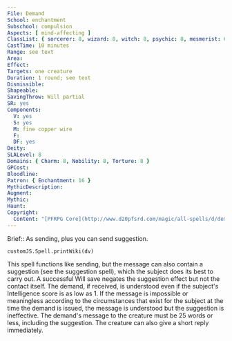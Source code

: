 ```yaml
---
File: Demand
School: enchantment
Subschool: compulsion
Aspects: [ mind-affecting ]
ClassList: { sorcerer: 8, wizard: 8, witch: 8, psychic: 8, mesmerist: 6 }
CastTime: 10 minutes
Range: see text
Area: 
Effect: 
Targets: one creature
Duration: 1 round; see text
Dismissible: 
Shapeable: 
SavingThrow: Will partial
SR: yes
Components:
  V: yes
  S: yes
  M: fine copper wire
  F: 
  DF: yes
Deity: 
SLALevel: 8
Domains: { Charm: 8, Nobility: 8, Torture: 8 }
GPCost: 
Bloodline: 
Patron: { Enchantment: 16 }
MythicDescription: 
Augment: 
Mythic: 
Haunt: 
Copyright:
  Content: "[PFRPG Core](http://www.d20pfsrd.com/magic/all-spells/d/demand)"
---
```

Brief:: As sending, plus you can send suggestion.

```dataviewjs
customJS.Spell.printWiki(dv)
```

This spell functions like sending, but the message can also contain a suggestion (see the suggestion spell), which the subject does its best to carry out. A successful Will save negates the suggestion effect but not the contact itself. The demand, if received, is understood even if the subject's Intelligence score is as low as 1. If the message is impossible or meaningless according to the circumstances that exist for the subject at the time the demand is issued, the message is understood but the suggestion is ineffective. The demand's message to the creature must be 25 words or less, including the suggestion. The creature can also give a short reply immediately.
